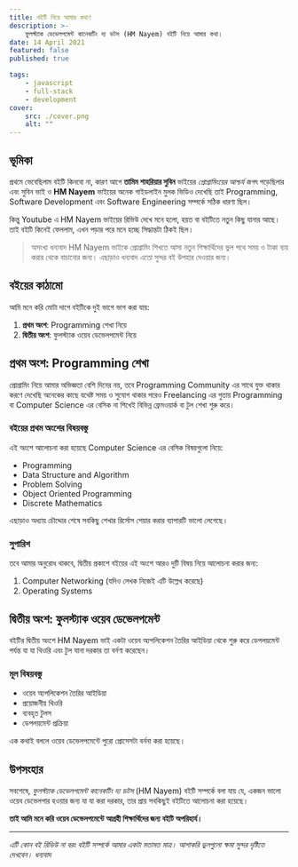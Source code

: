 ```yaml
---
title: বইটি নিয়ে আমার কথা!
description: >-
    ফুলস্ট্যাক ডেভেলপমেন্ট কানেকটিং দ্য ডটস (HM Nayem) বইটি নিয়ে আমার কথা।
date: 14 April 2021
featured: false
published: true

tags:
    - javascript
    - full-stack
    - development
cover:
    src: ./cover.png
    alt: ""
---
```


## ভূমিকা

প্রথমে ভেবেছিলাম বইটি কিনবো না, কারণ আগে **তামিম শাহরিয়ার সুবিন** ভাইয়ের _প্রোগ্রামিংয়ের আশ্চর্য জগৎ_ পড়েছিলার এবং সুবিন ভাই ও **HM Nayem** ভাইয়ের অনেক গাইডলাইন মুলক ভিডিও দেখেছি তাই Programming, Software Development এবং Software Engineering সম্পর্কে সঠিক ধারণা ছিল।

কিন্তু Youtube এ HM Nayem ভাইয়ের রিভিউ দেখে মনে হলো, হয়ত বা বইটিতে নতুন কিছু যানার আছে। তাই বইটি কিনেই ফেললাম, এখন পড়ার পরে মনে হচ্ছে সিদ্ধান্তটা ঠিকই ছিল।

> অসংখ্য ধন্যবাদ HM Nayem ভাইকে প্রোগ্রামিং শিখতে আসা নতুন শিক্ষার্থিদের ভুল পথে সময় ও টাকা ব্যয় করার থেকে বাচানোর জন্য। এছাড়াও ধন্যবাদ এতো সুন্দর বই উপহার দেওয়ার জন্য।

## বইয়ের কাঠামো

আমি মনে করি মোটা দাগে বইটিকে দুই ভাগে ভাগ করা যায়:

1. **প্রথম অংশ**: Programming শেখা নিয়ে
2. **দ্বিতীয় অংশ**: ফুলস্ট্যাক ওয়েব ডেভেলপমেন্ট নিয়ে

## প্রথম অংশ: Programming শেখা

প্রোগ্রামিং নিয়ে আমার অভিজ্ঞতা বেশি দিনের নয়, তবে Programming Community এর সাথে যুক্ত থাকার করণে দেখেছি অনেকের কাছে যথেষ্ট সময় ও সুযোগ থাকার পরেও Freelancing এর গুতায় Programming বা Computer Science এর বেসিক না শিখেই বিভিন্ন ফ্রেমওয়ার্ক বা টুল শেখা শুরু করে।

### বইয়ের প্রথম অংশের বিষয়বস্তু

এই অংশে আলোচনা করা হয়েছে Computer Science এর বেসিক বিষয়গুলো নিয়ে:

- Programming
- Data Structure and Algorithm
- Problem Solving
- Object Oriented Programming
- Discrete Mathematics

এছাড়াও অধ্যায় চৌদ্দোর শেষে সবকিছু শেখার রির্সোস শেয়ার করার ব্যাপারটি ভালো লেগেছে।

### সুপারিশ

তবে আমার অনুরোধ থাকবে, দ্বিতীয় প্রকাশে বইয়ের এই অংশে আরও দুটি বিষয় নিয়ে আলােচনা করার জন্য:

1. Computer Networking (যদিও লেখক নিজেই এটি উল্লেখ করেছে)
2. Operating Systems

## দ্বিতীয় অংশ: ফুলস্ট্যাক ওয়েব ডেভেলপমেন্ট

বইটির দ্বিতীয় অংশে HM Nayem ভাই একটা ওয়েব অ্যপলিকেশন তৈরির আইডিয়া থেকে শুরু করে ডেপলয়মেন্ট পর্যন্ত যা যা থিওরি এবং টুল যানা দরকার তা বর্নণা করেছেন।

### মূল বিষয়বস্তু

- ওয়েব অ্যপলিকেশন তৈরির আইডিয়া
- প্রয়োজনীয় থিওরি
- ব্যবহৃত টুলস
- ডেপলয়মেন্ট প্রক্রিয়া

এক কথাই বললে ওয়েব ডেভেলপমেন্টে পুরো প্রোসেসটা বর্ননা করা হয়েছে।

## উপসংহার

সবশেষে, _ফুলস্ট্যাক ডেভেলপমেন্ট কানেকটিং দ্য ডটস_ (HM Nayem) বইটি সম্পর্কে বলা যায় যে, একজন ভালো ওয়েব ডেভেলপার হওয়ার জন্য যা যা করা দরকার, তার প্রায় সবকিছুই বইটিতে আলোচনা করা হয়েছে।

**তাই আমি মনে করি ওয়েব ডেভেলপমেন্টে আগ্রহী শিক্ষার্থিদের জন্য বইটি অপরিহার্য।**

---

_এটি কোন বই রিভিউ না বরং বইটি সম্পর্কে আমার একটা মতামত মাত্র। আশাকরি ভুলগুলো ক্ষমা সুন্দর দৃষ্টিতে দেখবেন। ধন্যবাদ_
